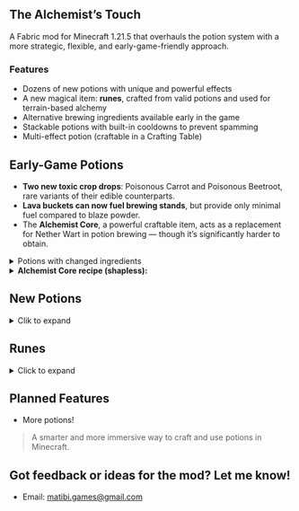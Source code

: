 ## The Alchemist’s Touch

A Fabric mod for Minecraft 1.21.5 that overhauls the potion system with a more strategic, flexible, and early-game-friendly approach.

### Features

- Dozens of new potions with unique and powerful effects  
- A new magical item: **runes**, crafted from valid potions and used for terrain-based alchemy  
- Alternative brewing ingredients available early in the game  
- Stackable potions with built-in cooldowns to prevent spamming
- Multi-effect potion (craftable in a Crafting Table)

## Early-Game Potions

- <strong>Two new toxic crop drops</strong>: Poisonous Carrot and Poisonous Beetroot, rare variants of their edible counterparts.
- <strong>Lava buckets can now fuel brewing stands</strong>, but provide only minimal fuel compared to blaze powder.
- The <strong>Alchemist Core</strong>, a powerful craftable item, acts as a replacement for Nether Wart in potion brewing — though it’s significantly harder to obtain.
<details> <summary><strong></strong>Potions with changed ingredients</strong></summary>
🔥 <strong>Fire Resistance</strong> – Now can be brewed using <em>Magma Block</em> and Magma Cream
 <br>
🍎 <strong>Regeneration</strong> – Now can be brewed using <em>Golden Apple</em> and Ghast Tear
 <br>
💪 <strong>Strength</strong> – Now can be brewed using <em>Firework Star</em> and Blaze Powder
</details>

<details>
<summary><strong>Alchemist Core recipe (shapless):</strong></summary>
<img src="https://github.com/MAT1B1/the-alchemists-touch-1.21.5-1.0.0/raw/master/src/main/resources/assets/the-alchemists-touch/image/recipe.png" alt="Alchemist Core Crafting Recipe" style="width:256px; image-rendering: pixelated;">
</details>

## New Potions
<details>
<summary>Clik to expand</summary>
<br>
<details>
<summary><strong>🪶 Levitation</strong></summary>  
Makes the player float upward for a short duration. 
 <br>
<sub><strong>Base:</strong> Slow Falling Potion<br><strong>Ingredient:</strong> Feather</sub>  
  <br>
  <br>
</details>

<details>
<summary><strong>💡 Glowing</strong></summary>  
Applies the glowing effect. 
 <br>
<sub><strong>Base:</strong> Night Vision Potion<br><strong>Ingredient:</strong> Glow Berries</sub>  
  <br>
  <br>
</details>

<details>
<summary><strong>🍷 Alcohol</strong></summary>  
Applies nausea.
 <br>
<sub><strong>Base:</strong> Awkward Potion<br><strong>Ingredient:</strong> Sweet Berries</sub>  
  <br>
  <br>
</details>

<details>
<summary><strong>🌑 Darkness</strong></summary>  
Darkens the player’s vision, reducing visibility.  
  <br>
<sub><strong>Base:</strong> Awkward Potion<br><strong>Ingredient:</strong> Ink Sac</sub>  
  <br>
  <br>
</details>

<details>
<summary><strong>🦵 Long Leg</strong></summary>  
Increases step height, allowing the player to walk over blocks. 
  <br>
<sub><strong>Base:</strong> Awkward Potion<br><strong>Ingredient:</strong> Bamboo</sub>  
  <br>
  <br>
</details>

<details>
<summary><strong>💧 Liquid Walker</strong></summary>  
Lets the player walk over water and lava.  
  <br>
<sub><strong>Base:</strong> Awkward Potion<br><strong>Ingredient:</strong> Lily Pad</sub>  
  <br>
  <br>
</details>

<details>
<summary><strong>⛏️ Ore Sense</strong></summary>  
Highlights nearby ores using particle effects.  
  <br>
<sub><strong>Base:</strong> Night Vision Potion<br><strong>Ingredient:</strong> Iron Ore</sub>  
  <br>
  <br>
</details>

<details>
<summary><strong>🔊 Resonance</strong></summary>  
Applies the player’s active effects to nearby entities. 
  <br>
<sub><strong>Base:</strong> Awkward Potion<br><strong>Ingredient:</strong> Echo Shard</sub>  
  <br>
  <br>
</details>

<details>
<summary><strong>♻️ Reactivation</strong></summary>  
Extends the duration of all current effects when another potion is consumed.  
  <br>
<sub><strong>Base:</strong> Awkward Potion<br><strong>Ingredient:</strong> Clock</sub>  
  <br>
  <br>
</details>

<details>
<summary><strong>💧 Purification</strong></summary>  
Removes negative effects.  
  <br>
<sub><strong>Base:</strong> Awkward Potion<br><strong>Ingredient:</strong> Milk Bucket</sub>  
  <br>
  <br>
</details>

<details>
<summary><strong>🗿 Petrification</strong></summary>  
Freezes the player in place but grants invulnerability. 
  <br>
<sub><strong>Base:</strong> Turtle Master Potion<br><strong>Ingredient:</strong> Obsidian</sub>  
  <br>
  <br>
</details>

<details>
<summary><strong>🧪 Acid</strong></summary>  
Deals damage over time to blocks or entities.
  <br>
<sub><strong>Base:</strong> Awkward Potion<br><strong>Ingredient:</strong> Rotten Flesh</sub>  
  <br>
  <br>
</details>

<details>
<summary><strong>🔥 Ignition</strong></summary>  
Ignites the entity.  
  <br>
<sub><strong>Base:</strong> Fire Resistance Potion<br><strong>Ingredient:</strong> Fermented Spider Eye</sub>  
  <br>
  <br>
</details>

<details>
<summary><strong>🌀 Teleportation</strong></summary>  
Teleports the player randomly within a small radius.  
  <br>
<sub><strong>Base:</strong> Awkward Potion<br><strong>Ingredient:</strong> Ender Pearl</sub>  
  <br>
  <br>
</details>

<details>
<summary><strong>🌵 Thorns</strong></summary>  
Works like the Thorns enchantment.  
  <br>
<sub><strong>Base:</strong> Awkward Potion<br><strong>Ingredient:</strong> Cactus</sub>  
  <br>
  <br>
</details>

<details>
<summary><strong>🧠 Brain Washing</strong></summary>  
- On players: Confuses movement and inverts the camera view. 
  <br>
- On villagers: Lowers trade prices.  
  <br>
- On hostile mobs: Makes them attack each other.  
  <br>
<sub><strong>Base:</strong> Awkward Potion<br><strong>Ingredient:</strong> Amethyst Shard</sub>  
  <br>
  <br>
</details>

<details>
<summary><strong>❄️ Frost</strong></summary>  
Applies Slowness and disables jumping. 
  <br>
<sub><strong>Base:</strong> Awkward Potion<br><strong>Ingredient:</strong> Snowball</sub>  
  <br>
  <br>
</details>

<details>
<summary><strong>🧙 Alchemist</strong></summary>  
Allows coal in the offhand to be transmuted into gold.  
  <br>
<sub><strong>Base:</strong> Awkward Potion<br><strong>Ingredient:</strong> Copper Ingot</sub>  
  <br>
  <br>
</details>

<details>
<summary><strong>☠️ Death</strong></summary>  
Kills instantly.  
  <br>
⚠️ On bosses, it reduces their health to 50% of their max health if they're above that threshold.  
  <br>
<sub><strong>Base:</strong> Resurrection Potion<br><strong>Ingredient:</strong> Nether Wart</sub>  
  <br>
  <br>
</details>

<details>
<summary><strong>🍖 Saturation</strong></summary>  
Fills the hunger bar and prevents it from decreasing for a while.  
  <br>
<sub><strong>Base:</strong> Awkward Potion<br><strong>Ingredient:</strong> Beetroot</sub>  
  <br>
  <br>
</details>

<details>
<summary><strong>❤️‍🔥 Double Health</strong></summary>  
Doubles max health (similar to Absorption).  
  <br>
<sub><strong>Base:</strong> Strong Healing Potion<br><strong>Ingredient:</strong> Golden Apple</sub>  
  <br>
  <br>
</details>

<details>
<summary><strong>✝️ Resurrection</strong></summary>  
Acts like a Totem of Undying while active.
  <br>
<sub><strong>Base:</strong> Awkward Potion<br><strong>Ingredient:</strong> Totem of Undying</sub>  
  <br>
  <br>
</details>

<details>
<summary><strong>∞ Infinity</strong></summary>  
Makes all active effects infinite, but beware:  
Not all effects are supported, and the player takes 2 hearts of damage per effect converted.  
  <br>
<sub><strong>Base:</strong> Resurrection Potion<br><strong>Ingredient:</strong> Golden Apple</sub>  
  <br>
  <br>
</details>
</details>

## Runes  
<details>  
<summary>Click to expand</summary>  
<br>

These special items are extracted from custom potions using a crafting recipe. When right-clicked on blocks, **terrain-applicable runes** trigger powerful localized effects.
<br>
be careful: only one effect can be applied  to a rune.
<summary><strong>Rune recipe:</strong></summary>
<img src="https://github.com/MAT1B1/the-alchemists-touch-1.21.5-1.0.0/raw/master/src/main/resources/assets/the-alchemists-touch/image/rune_recipe.png" alt="Alchemist Core Crafting Recipe" style="width:256px; image-rendering: pixelated;">

<summary><strong>Rune with effect recipe:</strong></summary>
<img src="https://github.com/MAT1B1/the-alchemists-touch-1.21.5-1.0.0/raw/master/src/main/resources/assets/the-alchemists-touch/image/magic_rune_recipe.png" alt="Alchemist Core Crafting Recipe" style="width:256px; image-rendering: pixelated;">

Only certain runes are compatible with this interaction:  
 <details>
<summary><strong>🧪 Rune of Acid</strong></summary>  
Destroys most blocks upon contact, mimicking acid corrosion (can not destoy blocks if the hardness is too hight).  
 <br>
<sub><strong>base:</strong> Acid Potion</sub>  
  <br>
  <br>
</details>

<details>
<summary><strong>🧪 Rune of Strong Acid</strong></summary>  
Same as the regular Acid rune, but cthe radius is wider and can destroy more blocks.  
 <br>
<sub><strong>Base:</strong>Potion of Acidity II</sub>  
  <br>
  <br>
</details>

<details>
<summary><strong>🗿 Rune of Petrification</strong></summary>  
Turns surrounding blocks into stone-like variants.  
 <br>
<sub><strong>Base:</strong>Potion of Petrification</sub>  
  <br>
  <br>
</details>

<details>
<summary><strong>🗿 Rune of Strong Petrification</strong></summary>  
Transform blocks into bedrock (only available in creative for now)
 <br>
<sub><strong>Base:</strong> Petrification Potion II</sub>  
  <br>
  <br>
</details>

<details>
<summary><strong>🧙 Rune of the Alchemist</strong></summary>  
Transmutes coal blocks variants into gold blocks variants.  
 <br>
<sub><strong>Base:</strong> Alchemist Potion</sub>  
  <br>
  <br>
</details>

<details>
<summary><strong>🔥 Rune of Ignition</strong></summary>  
Transform blocks like a furnace will do 
 <br>
<sub><strong>Base:</strong> Ignition Potion</sub>  
  <br>
  <br>
</details>

</details>

## Planned Features

- More potions!  

> A smarter and more immersive way to craft and use potions in Minecraft.

## Got feedback or ideas for the mod? Let me know!

- Email: matibi.games@gmail.com
